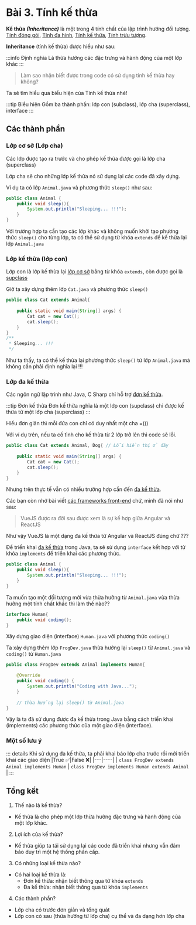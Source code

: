 
# Bài 3. Tính kế thừa

**Kế thừa *(Inheritance)*** là một trong 4 tính chất của lập trình hướng đối tượng. [Tính đóng gói](), [Tính đa hình](/java-oop/session2.html), [Tính kế thừa](/java-oop/session3.html), [Tính trừu tượng]().


**Inheritance** (tính kế thừa) được hiểu như sau:

:::info Định nghĩa
Là thừa hưởng các đặc trưng và hành động của một lớp khác
:::

> Làm sao nhận biết được trong code có sử dụng tính kế thừa hay không? 

Ta sẽ tìm hiểu qua biểu hiện của Tính kế thừa nhé!

:::tip Biểu hiện
Gồm ba thành phần: lớp con (subclass), lớp cha (superclass), interface 
:::

## Các thành phần

### Lớp cơ sở (Lớp cha)

Các lớp được tạo ra trước và cho phép kế thừa được gọi là lớp cha (superclass)

Lớp cha sẽ cho những lớp kế thừa nó sử dụng lại các code đã xây dựng.

Ví dụ ta có lớp `Animal.java` và phương thức `sleep()` như sau:

```java
public class Animal {
    public void sleep(){
        System.out.println("Sleeping... !!!");
    }
}
```

Với trường hợp ta cần tạo các lớp khác và không muốn khởi tạo phương thức `sleep()` cho từng lớp, ta có thể sử dụng từ khóa `extends` để kế thừa lại lớp `Animal.java`

### Lớp kế thừa (lớp con)

Lớp con là lớp kế thừa lại [lớp cơ sở]() bằng từ khóa `extends`, còn được gọi là [supclass]()

Giờ ta xây dựng thêm lớp `Cat.java` và phương thức `sleep()`

```java
public class Cat extends Animal{
    
    public static void main(String[] args) {
        Cat cat = new Cat();
        cat.sleep();
    }
}
/**
 * Sleeping... !!!
 */
```

Như ta thấy, ta có thể kế thừa lại phương thức `sleep()` từ lớp `Animal.java` mà không cần phải định nghĩa lại !!!

### Lớp đa kế thừa

Các ngôn ngữ lập trình như Java, C Sharp chỉ hỗ trợ [đơn kế thừa]().


:::tip Đơn kế thừa
Đơn kế thừa nghĩa là một lớp con (supclass) chỉ được kế thừa từ một lớp cha (superclass)
:::

Hiểu đơn giản thì mỗi đứa con chỉ có duy nhất một cha =)))

Với ví dụ trên, nếu ta cố tình cho kế thừa từ 2 lớp trở lên thì code sẽ lỗi.


```java
public class Cat extends Animal, Dog{ // Lỗi hiển thị ở đây
    
    public static void main(String[] args) {
        Cat cat = new Cat();
        cat.sleep();
    }
}
```

Nhưng trên thực tế vẫn có nhiều trường hợp cần đến [đa kế thừa]().

Các bạn còn nhớ bài viết [các frameworks front-end]() chứ, mình đã nói như sau:

> VueJS được ra đời sau được xem là sự kế hợp giữa Angular và ReactJS

Như vậy VueJS là một dạng đa kế thừa từ Angular và ReactJS đúng chứ ???

Để triển khai [đa kế thừa]() trong Java, ta sẽ sử dụng `interface` kết hợp với từ khóa `implements` để triển khai các phương thức.

```java
public class Animal {
    public void sleep(){
        System.out.println("Sleeping... !!!");
    }
}
```

Ta muốn tạo một đối tượng mới vừa thừa hưởng từ `Animal.java` vừa thừa hưởng một tính chất khác thì làm thế nào??

```java
interface Human{
    public void coding();
}
```

Xây dựng giao diện (interface) `Human.java` với phương thức `coding()`

Ta xây dựng thêm lớp `FrogDev.java` thừa hưởng lại `sleep()` từ `Animal.java` và `coding()` từ `Human.java`

```java
public class FrogDev extends Animal implements Human{

    @Override
    public void coding() {
        System.out.println("Coding with Java...");
    }
    
    // thừa hưởng lại sleep() từ Animal.java 
}
```

Vậy là ta đã sử dụng được đa kế thừa trong Java bằng cách triển khai (implements) các phương thức của một giao diện (interface).

### Một số lưu ý

::: details Khi sử dụng đa kế thừa, ta phải khai báo lớp cha trước rồi mới triển khai các giao diện
|True ✅|False ❌|
|---|----|
|  `class FrogDev extends Animal implements Human` | `class FrogDev implements Human extends Animal` |
:::



## Tổng kết

1. Thế nào là kế thừa?
- Kế thừa là cho phép một lớp thừa hưởng đặc trưng và hành động của một lớp khác.

2. Lợi ích của kế thừa?
- Kế thừa giúp ta tái sử dụng lại các code đã triển khai nhưng vẫn đảm bảo duy trì một hệ thống phân cấp. 

3. Có những loại kế thừa nào? 
- Có hai loại kế thừa là:
  - Đơn kế thừa: nhận biết thông qua từ khóa `extends`
  - Đa kế thừa: nhận biết thông qua từ khóa `implements`

4. Các thành phần?
- Lớp cha có trước đơn giản và tổng quát
- Lớp con có sau (thừa hưởng từ lớp cha) cụ thể và đa dạng hơn lớp cha
